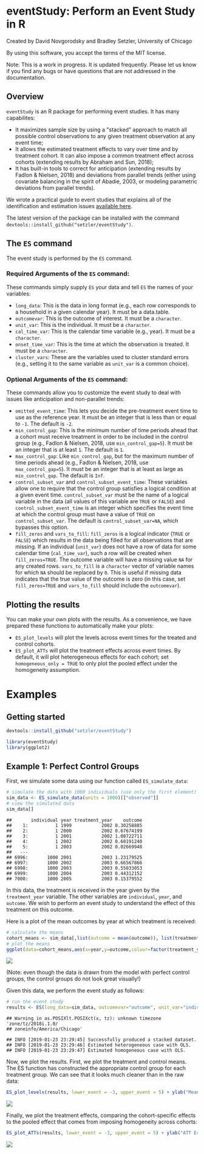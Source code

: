 eventStudy: Perform an Event Study in R
================

Created by David Novgorodsky and Bradley Setzler, University of Chicago

By using this software, you accept the terms of the MIT license.

Note: This is a work in progress. It is updated frequently. Please let us know if you find any bugs or have questions that are not addressed in the documentation.

Overview
--------

`eventStudy` is an R package for performing event studies. It has many capabilites:

-   It maximizes sample size by using a "stacked" approach to match all possible control observations to any given treatment observation at any event time;
-   It allows the estimated treatment effects to vary over time and by treatment cohort. It can also impose a common treatment effect across cohorts (extending results by Abraham and Sun, 2018);
-   It has built-in tools to correct for anticipation (extending results by Fadlon & Nielsen, 2018) and deviations from parallel trends (either using covariate balancing in the spirit of Abadie, 2003, or modeling parametric deviations from parallel trends).

We wrote a practical guide to event studies that explains all of the identification and estimation issues [available here](https://github.com/setzler/eventStudy/blob/master/guide/event_study_guide.pdf).

The latest version of the package can be installed with the command `devtools::install_github("setzler/eventStudy")`.

The `ES` command
----------------

The event study is performed by the `ES` command.

### Required Arguments of the `ES` command:

These commands simply supply `ES` your data and tell `ES` the names of your variables:

-   `long_data`: This is the data in long format (e.g., each row corresponds to a household in a given calendar year). It must be a data.table.
-   `outcomevar`: This is the outcome of interest. It must be a `character`.
-   `unit_var`: This is the individual. It must be a `character`.
-   `cal_time_var`: This is the calendar time variable (e.g., year). It must be a `character`.
-   `onset_time_var`: This is the time at which the observation is treated. It must be a `character`.
-   `cluster_vars`: These are the variables used to cluster standard errors (e.g., setting it to the same variable as `unit_var` is a common choice).

### Optional Arguments of the `ES` command:

These commands allow you to customize the event study to deal with issues like anticipation and non-parallel trends:

-   `omitted_event_time`: This lets you decide the pre-treatment event time to use as the reference year. It must be an integer that is less than or equal to `-1`. The default is `-2`.
-   `min_control_gap`: This is the minimum number of time periods ahead that a cohort must receive treatment in order to be included in the control group (e.g., Fadlon & Nielsen, 2018, use `min_control_gap=5`). It must be an integer that is at least `1`. The default is `1`.
-   `max_control_gap`: Like `min_control_gap`, but for the maximum number of time periods ahead (e.g., Fadlon & Nielsen, 2018, use `max_control_gap=5`). It must be an integer that is at least as large as `min_control_gap`. The default is `Inf`.
-   `control_subset_var` and `control_subset_event_time`: These variables allow one to require that the control group satisfies a logical condition at a given event time. `control_subset_var` must be the name of a logical variable in the data (all values of this variable are `TRUE` or `FALSE`) and `control_subset_event_time` is an integer which specifies the event time at which the control group must have a value of `TRUE` on `control_subset_var`. The default is `control_subset_var=NA`, which bypasses this option.
-   `fill_zeros` and `vars_to_fill`: `fill_zeros` is a logical indicator (`TRUE` or `FALSE`) which results in the data being filled for all observations that are missing. If an individual (`unit_var`) does not have a row of data for some calendar time (`cal_time_var`), such a row will be created when `fill_zeros=TRUE`. The outcome variable will have a missing value `NA` for any created rows. `vars_to_fill` is a `character` vector of variable names for which `NA` should be replaced by `0`. This is useful if missing data indicates that the true value of the outcome is zero (in this case, set `fill_zeros=TRUE` and `vars_to_fill` should include the `outcomevar`).

Plotting the results
--------------------

You can make your own plots with the results. As a convenience, we have prepared these functions to automatically make your plots:

-   `ES_plot_levels` will plot the levels across event times for the treated and control cohorts.
-   `ES_plot_ATTs` will plot the treatment effects across event times. By default, it will plot heterogeneous effects for each cohort; set `homogeneous_only = TRUE` to only plot the pooled effect under the homogeneity assumption.

Examples
========

Getting started
---------------

``` r
devtools::install_github("setzler/eventStudy")
```

``` r
library(eventStudy)
library(ggplot2)
```

Example 1: Perfect Control Groups
---------------------------------

First, we simulate some data using our function called `ES_simulate_data`:

``` r
# simulate the data with 1000 individuals (use only the first element)
sim_data <- ES_simulate_data(units = 1000)[["observed"]]
# view the simulated data
sim_data[]
```

    ##       individual year treatment_year    outcome
    ##    1:          1 1999           2002 0.30258885
    ##    2:          1 2000           2002 0.67674199
    ##    3:          1 2001           2002 1.08722711
    ##    4:          1 2002           2002 0.60191240
    ##    5:          1 2003           2002 0.02669948
    ##   ---                                          
    ## 6996:       1000 2001           2003 1.23179525
    ## 6997:       1000 2002           2003 0.66567866
    ## 6998:       1000 2003           2003 0.55033053
    ## 6999:       1000 2004           2003 0.44312152
    ## 7000:       1000 2005           2003 0.15379552

In this data, the treatment is received in the year given by the `treatment_year` variable. The other variables are `individual`, `year`, and `outcome`. We wish to perform an event study to understand the effect of this treatment on this outcome.

Here is a plot of the mean outcomes by year at which treatment is received:

``` r
# calculate the means
cohort_means <- sim_data[,list(outcome = mean(outcome)), list(treatment_year,year)]
# plot the means
ggplot(data=cohort_means,aes(x=year,y=outcome,colour=factor(treatment_year))) + geom_line() + labs(x = "Year", y = "Outcome", color = "Treatment") + theme_bw(base_size=16)
```

![](README_files/figure-markdown_github-ascii_identifiers/unnamed-chunk-4-1.png)

(Note: even though the data is drawn from the model with perfect control groups, the control groups do not look great visually!)

Given this data, we perform the event study as follows:

``` r
# run the event study
results <- ES(long_data=sim_data, outcomevar="outcome", unit_var="individual", cal_time_var="year", onset_time_var="treatment_year", cluster_vars="individual")
```

    ## Warning in as.POSIXlt.POSIXct(x, tz): unknown timezone 'zone/tz/2018i.1.0/
    ## zoneinfo/America/Chicago'

    ## INFO [2019-01-23 23:29:45] Successfully produced a stacked dataset.
    ## INFO [2019-01-23 23:29:46] Estimated heterogeneous case with OLS.
    ## INFO [2019-01-23 23:29:47] Estimated homogeneous case with OLS.

Now, we plot the results. First, we plot the treatment and control means. The ES function has constructed the appropriate control group for each treatment group. We can see that it looks much cleaner than in the raw data:

``` r
ES_plot_levels(results, lower_event = -3, upper_event = 5) + ylab("Mean of the Outcome")
```

![](README_files/figure-markdown_github-ascii_identifiers/unnamed-chunk-6-1.png)

Finally, we plot the treatment effects, comparing the cohort-specific effects to the pooled effect that comes from imposing homogeneity across cohorts:

``` r
ES_plot_ATTs(results, lower_event = -3, upper_event = 5) + ylab("ATT Estimate (95% CI)")
```

![](README_files/figure-markdown_github-ascii_identifiers/unnamed-chunk-7-1.png)
